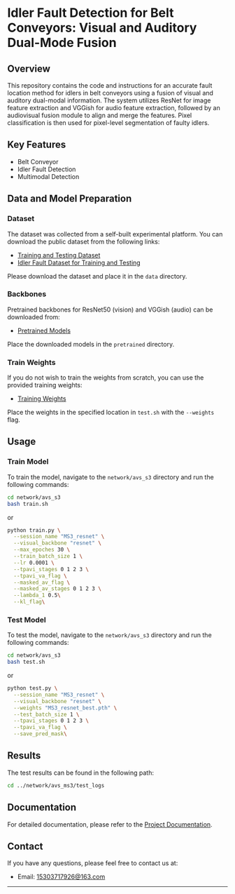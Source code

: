 # Idler Fault Detection for Belt Conveyors: Visual and Auditory Dual-Mode Fusion

## Overview

This repository contains the code and instructions for an accurate fault location method for idlers in belt conveyors using a fusion of visual and auditory dual-modal information. The system utilizes ResNet for image feature extraction and VGGish for audio feature extraction, followed by an audiovisual fusion module to align and merge the features. Pixel classification is then used for pixel-level segmentation of faulty idlers.

## Key Features

- Belt Conveyor
- Idler Fault Detection
- Multimodal Detection

## Data and Model Preparation

### Dataset

The dataset was collected from a self-built experimental platform. You can download the public dataset from the following links:

- [Training and Testing Dataset](https://pan.baidu.com/s/1qMD511uPA6ULsuBPvvhOqQ?pwd=6v6q)
- [Idler Fault Dataset for Training and Testing](https://pan.baidu.com/s/11zCxpBRsnf5P44pGaQUDEQ?pwd=t4tu)

Please download the dataset and place it in the `data` directory.

### Backbones

Pretrained backbones for ResNet50 (vision) and VGGish (audio) can be downloaded from:

- [Pretrained Models](https://pan.baidu.com/s/1XCxI3THok2Kdne-t3o5OnA?pwd=22qt)

Place the downloaded models in the `pretrained` directory.

### Train Weights

If you do not wish to train the weights from scratch, you can use the provided training weights:

- [Training Weights](https://pan.baidu.com/s/1GJlftVfbeqALWjDvtnLh3A?pwd=mdtr)

Place the weights in the specified location in `test.sh` with the `--weights` flag.

## Usage

### Train Model

To train the model, navigate to the `network/avs_s3` directory and run the following commands:

```bash
cd network/avs_s3
bash train.sh
```

or

```bash
python train.py \
  --session_name "MS3_resnet" \
  --visual_backbone "resnet" \
  --max_epoches 30 \
  --train_batch_size 1 \
  --lr 0.0001 \
  --tpavi_stages 0 1 2 3 \
  --tpavi_va_flag \
  --masked_av_flag \
  --masked_av_stages 0 1 2 3 \
  --lambda_1 0.5\
  --kl_flag\
```

### Test Model

To test the model, navigate to the `network/avs_s3` directory and run the following commands:

```bash
cd network/avs_s3
bash test.sh
```

or

```bash
python test.py \
  --session_name "MS3_resnet" \
  --visual_backbone "resnet" \
  --weights "MS3_resnet_best.pth" \
  --test_batch_size 1 \
  --tpavi_stages 0 1 2 3 \
  --tpavi_va_flag \
  --save_pred_mask\
```

## Results

The test results can be found in the following path:

```bash
cd ../network/avs_ms3/test_logs
```

## Documentation

For detailed documentation, please refer to the [Project Documentation](https://github.com/your-username/your-repository-name/blob/main/Documentation.md).

## Contact

If you have any questions, please feel free to contact us at:

- Email: 15303717926@163.com

---


